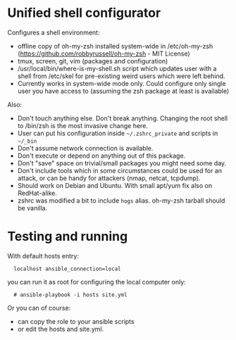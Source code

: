 Unified shell configurator
==========================

Configures a shell environment:
- offline copy of oh-my-zsh installed system-wide in /etc/oh-my-zsh
  (https://github.com/robbyrussell/oh-my-zsh - MIT License)
- tmux, screen, git, vim (packages and configuration)
- /usr/local/bin/where-is-my-shell.sh script which updates user with a shell
  from /etc/skel for pre-existing weird users which were left behind.
- Currently works in system-wide mode only. Could configure only single user
  you have access to (assuming the zsh package at least is available)

Also:
- Don't touch anything else. Don't break anything. Changing the root shell to
  /bin/zsh is the most invasive change here.
- User can put his configuration inside `~/.zshrc_private` and scripts in `~/_bin`
- Don't assume network connection is available.
- Don't execute or depend on anything out of this package.
- Don't "save" space on trivial/small packages you might need some day.
- Don't include tools which in some circumstances could be used for an attack,
  or can be handy for attackers (nmap, netcat, tcpdump). 
- Should work on Debian and Ubuntu. With small apt/yum fix also on RedHat-alike.
- zshrc was modified a bit to include `hogs` alias. oh-my-zsh tarball should be
  vanilla.

Testing and running
===================

With default hosts entry:
```
  localhost ansible_connection=local
```

you can run it as root for configuring the local computer only:
```
  # ansible-playbook -i hosts site.yml
```

Or you can of course:
- can copy the role to your ansible scripts
- or edit the hosts and site.yml. 

